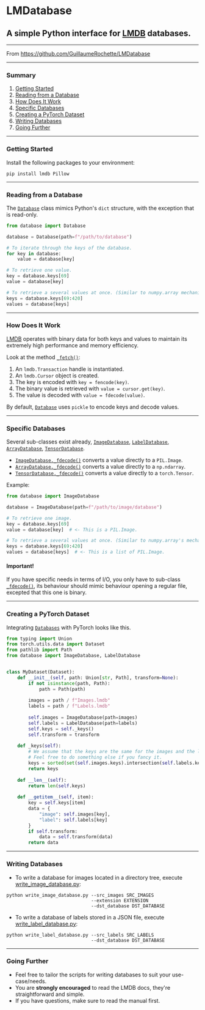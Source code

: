 # LMDatabase
## A simple Python interface for [LMDB](https://lmdb.readthedocs.io/) databases.

---

From https://github.com/GuillaumeRochette/LMDatabase

---

### Summary
1. [Getting Started](#getting-started)
2. [Reading from a Database](#reading-from-a-database)
3. [How Does It Work](#how-does-it-work)
4. [Specific Databases](#specific-databases)
5. [Creating a PyTorch Dataset](#creating-a-pytorch-dataset)
6. [Writing Databases](#writing-databases)
7. [Going Further](#going-further)

---

### Getting Started

Install the following packages to your environment:
```shell
pip install lmdb Pillow
```

---

### Reading from a Database
The [```Database```](database.py#L32) class mimics Python's ```dict``` structure, with the exception that is read-only.

```python
from database import Database

database = Database(path=f"/path/to/database")

# To iterate through the keys of the database.
for key in database:
    value = database[key]

# To retrieve one value. 
key = database.keys[69]
value = database[key]

# To retrieve a several values at once. (Similar to numpy.array mechanics). 
keys = database.keys[69:420]
values = database[keys]
```

---

### How Does It Work
[LMDB](https://lmdb.readthedocs.io/) operates with binary data for both keys and values to maintain its extremely high performance and memory efficiency.

Look at the method [```_fetch()```](database.py#L135):
1. An `lmdb.Transaction` handle is instantiated.
2. An `lmdb.Cursor` object is created.
3. The key is encoded with ```key = fencode(key)```.
4. The binary value is retrieved with ```value = cursor.get(key)```.
5. The value is decoded with ```value = fdecode(value)```.

By default, [```Database```](database.py#L14) uses ```pickle``` to encode keys and decode values.

---

### Specific Databases 
Several sub-classes exist already, [```ImageDatabase```](database.py#L229), [```LabelDatabase```](database.py#L236), [```ArrayDatabase```](database.py#L236), [```TensorDatabase```](database.py#L236).
- [```ImageDatabase._fdecode()```](database.py#L230) converts a value directly to a ```PIL.Image```.
- [```ArrayDatabase._fdecode()```](database.py#L230) converts a value directly to a ```np.ndarray```.
- [```TensorDatabase._fdecode()```](database.py#L230) converts a value directly to a ```torch.Tensor```.

Example:
```python
from database import ImageDatabase

database = ImageDatabase(path=f"/path/to/image/database")

# To retrieve one image. 
key = database.keys[69]
value = database[key]  # <- This is a PIL.Image.

# To retrieve a several values at once. (Similar to numpy.array's mechanics). 
keys = database.keys[69:420]
values = database[keys]  # <- This is a list of PIL.Image.
```

#### Important!

If you have specific needs in terms of I/O, you only have to sub-class [```_fdecode()```](database.py#L135), its behaviour should mimic behaviour opening a regular file, excepted that this one is binary.

---

### Creating a PyTorch Dataset
Integrating [```Databases```](database.py#L14) with PyTorch looks like this.
```python
from typing import Union
from torch.utils.data import Dataset
from pathlib import Path
from database import ImageDatabase, LabelDatabase


class MyDataset(Dataset):
    def __init__(self, path: Union[str, Path], transform=None):
        if not isinstance(path, Path):
            path = Path(path)
            
        images = path / f"Images.lmdb"
        labels = path / f"Labels.lmdb"
        
        self.images = ImageDatabase(path=images)
        self.labels = LabelDatabase(path=labels)
        self.keys = self._keys()
        self.transform = transform
    
    def _keys(self):
        # We assume that the keys are the same for the images and the labels.
        # Feel free to do something else if you fancy it.
        keys = sorted(set(self.images.keys).intersection(self.labels.keys))
        return keys
    
    def __len__(self):
        return len(self.keys)
    
    def __getitem__(self, item):
        key = self.keys[item]
        data = {
            "image": self.images[key],
            "label": self.labels[key]
        }
        if self.transform:
            data = self.transform(data)
        return data
```

---

### Writing Databases
- To write a database for images located in a directory tree, execute [write_image_database.py](write_image_database.py):
```shell
python write_image_database.py --src_images SRC_IMAGES
                               --extension EXTENSION 
                               --dst_database DST_DATABASE
```
- To write a database of labels stored in a JSON file, execute [write_label_database.py](write_label_database.py):
```shell
python write_label_database.py --src_labels SRC_LABELS 
                               --dst_database DST_DATABASE
```

---

### Going Further
- Feel free to tailor the scripts for writing databases to suit your use-case/needs.
- You are **strongly encouraged** to read the LMDB docs, they're straightforward and simple.
- If you have questions, make sure to read the manual first.